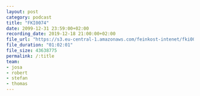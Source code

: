 ```yaml
---
layout: post
category: podcast
title: "FKI0074"
date: 2099-12-31 23:59:00+02:00
recording_date: 2019-12-18 21:00:00+02:00
file_url: "https://s3.eu-central-1.amazonaws.com/feinkost-intenet/fki0074.mp3"
file_duration: "01:02:01"
file_size: 43638775
permalink: /:title
team:
- josa
- robert
- stefan
- thomas
---
```


